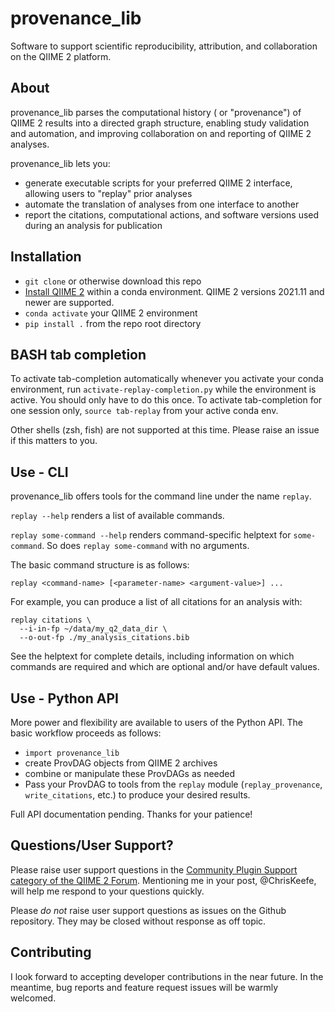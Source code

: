 # provenance_lib
Software to support scientific reproducibility, attribution,
and collaboration on the QIIME 2 platform.

## About
provenance_lib parses the computational history ( or "provenance") of QIIME 2
results into a directed graph structure, enabling study validation and automation,
and improving collaboration on and reporting of QIIME 2 analyses.

provenance_lib lets you:
- generate executable scripts for your preferred QIIME 2 interface,
  allowing users to "replay" prior analyses
- automate the translation of analyses from one interface to another
- report the citations, computational actions, and software versions used
  during an analysis for publication

## Installation
- `git clone` or otherwise download this repo
- [Install QIIME 2](https://docs.qiime2.org/2022.2/install/) within a conda
  environment. QIIME 2 versions 2021.11 and newer are supported.
- `conda activate` your QIIME 2 environment
- `pip install .` from the repo root directory

## BASH tab completion
To activate tab-completion automatically whenever you activate your conda environment,
run `activate-replay-completion.py` while the environment is active. You should
only have to do this once.
To activate tab-completion for one session only,
`source tab-replay` from your active conda env.

Other shells (zsh, fish) are not supported at this time.
Please raise an issue if this matters to you.

## Use - CLI
provenance_lib offers tools for the command line under the name `replay`.

`replay --help` renders a list of available commands.

`replay some-command --help` renders command-specific helptext for `some-command`.
So does `replay some-command` with no arguments.

The basic command structure is as follows:
```
replay <command-name> [<parameter-name> <argument-value>] ...
```
For example, you can produce a list of all citations for an analysis with:
```
replay citations \
  --i-in-fp ~/data/my_q2_data_dir \
  --o-out-fp ./my_analysis_citations.bib
```

See the helptext for complete details, including information on which commands
are required and which are optional and/or have default values.

## Use - Python API
More power and flexibility are available to users of the Python API.
The basic workflow proceeds as follows:
- `import provenance_lib`
- create ProvDAG objects from QIIME 2 archives
- combine or manipulate these ProvDAGs as needed
- Pass your ProvDAG to tools from the `replay` module
  (`replay_provenance`, `write_citations`, etc.) to produce your desired results.

Full API documentation pending. Thanks for your patience!

## Questions/User Support?
Please raise user support questions in the [Community Plugin Support category
of the QIIME 2 Forum](https://forum.qiime2.org/c/community-plugin-support/).
Mentioning me in your post, @ChrisKeefe,
will help me respond to your questions quickly.

Please *do not* raise user support questions as issues on the Github repository.
They may be closed without response as off topic.

## Contributing
I look forward to accepting developer contributions in the near future.
In the meantime, bug reports and feature request issues will be warmly welcomed.
